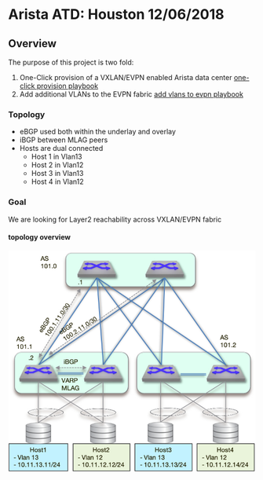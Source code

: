 # Arista ATD: Houston 12/06/2018

## Overview

The purpose of this project is two fold:

1. One-Click provision of a VXLAN/EVPN enabled Arista data center [one-click provision playbook](./vxlan_provision.yml)
2. Add additional VLANs to the EVPN fabric [add vlans to evpn playbook](./vxlan_add_vlan.yml) 

### Topology 

- eBGP used both within the underlay and overlay
- iBGP between MLAG peers
- Hosts are dual connected
  - Host 1 in Vlan13
  - Host 2 in Vlan12
  - Host 3 in Vlan13
  - Host 4 in Vlan12

### Goal

We are looking for Layer2 reachability across VXLAN/EVPN fabric

#### topology overview

![alt text](documentation/data_center.jpg)
